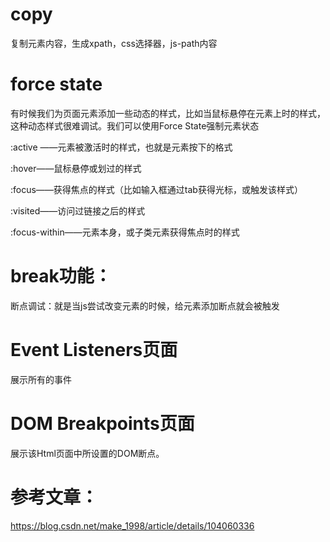 # copy
复制元素内容，生成xpath，css选择器，js-path内容

# force state
 有时候我们为页面元素添加一些动态的样式，比如当鼠标悬停在元素上时的样式，这种动态样式很难调试。我们可以使用Force State强制元素状态

:active ——元素被激活时的样式，也就是元素按下的格式

:hover——鼠标悬停或划过的样式

:focus——获得焦点的样式（比如输入框通过tab获得光标，或触发该样式）

:visited——访问过链接之后的样式

:focus-within——元素本身，或子类元素获得焦点时的样式

# break功能：
断点调试：就是当js尝试改变元素的时候，给元素添加断点就会被触发

# Event Listeners页面
展示所有的事件

# DOM Breakpoints页面
展示该Html页面中所设置的DOM断点。

# 参考文章：
https://blog.csdn.net/make_1998/article/details/104060336